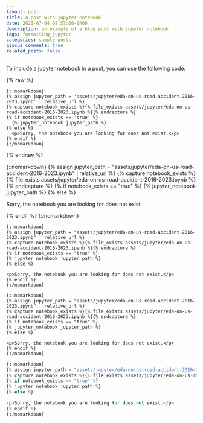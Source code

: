 ```yaml
---
layout: post
title: a post with jupyter notebook
date: 2023-07-04 08:57:00-0400
description: an example of a blog post with jupyter notebook
tags: formatting jupyter
categories: sample-posts
giscus_comments: true
related_posts: false
---
```

<script async src="https://pagead2.googlesyndication.com/pagead/js/adsbygoogle.js?client=ca-pub-1024184933035569"
     crossorigin="anonymous"></script>
<!-- Test 1 -->
<ins class="adsbygoogle"
     style="display:block"
     data-ad-client="ca-pub-1024184933035569"
     data-ad-slot="1870567241"
     data-ad-format="auto"
     data-full-width-responsive="true"></ins>
<script>
     (adsbygoogle = window.adsbygoogle || []).push({});
</script>
To include a jupyter notebook in a post, you can use the following code:

{% raw %}

```liquid
{::nomarkdown}
{% assign jupyter_path = 'assets/jupyter/eda-on-us-road-accident-2016-2023.ipynb' | relative_url %}
{% capture notebook_exists %}{% file_exists assets/jupyter/eda-on-us-road-accident-2016-2023.ipynb %}{% endcapture %}
{% if notebook_exists == 'true' %}
  {% jupyter_notebook jupyter_path %}
{% else %}
  <p>Sorry, the notebook you are looking for does not exist.</p>
{% endif %}
{:/nomarkdown}
```

{% endraw %}

<!-- Let's break it down: this is possible thanks to [Jekyll Jupyter Notebook plugin](https://github.com/red-data-tools/jekyll-jupyter-notebook) that allows you to embed jupyter notebooks in your posts. It basically calls [`jupyter nbconvert --to html`](https://nbconvert.readthedocs.io/en/latest/usage.html#convert-html) to convert the notebook to an html page and then includes it in the post. Since [Kramdown](https://jekyllrb.com/docs/configuration/markdown/) is the default Markdown renderer for Jekyll, we need to surround the call to the plugin with the [::nomarkdown](https://kramdown.gettalong.org/syntax.html#extensions) tag so that it stops processing this part with Kramdown and outputs the content as-is.

The plugin takes as input the path to the notebook, but it assumes the file exists. If you want to check if the file exists before calling the plugin, you can use the `file_exists` filter. This avoids getting a 404 error from the plugin and ending up displaying the main page inside of it instead. If the file does not exist, you can output a message to the user. The code displayed above outputs the following: -->

{::nomarkdown}
{% assign jupyter_path = "assets/jupyter/eda-on-us-road-accident-2016-2023.ipynb" | relative_url %}
{% capture notebook_exists %}{% file_exists assets/jupyter/eda-on-us-road-accident-2016-2023.ipynb %}{% endcapture %}
{% if notebook_exists == "true" %}
{% jupyter_notebook jupyter_path %}
{% else %}

<p>Sorry, the notebook you are looking for does not exist.</p>
{% endif %}
{:/nomarkdown}

```
{::nomarkdown}
{% assign jupyter_path = "assets/jupyter/eda-on-us-road-accident-2016-2023.ipynb" | relative_url %}
{% capture notebook_exists %}{% file_exists assets/jupyter/eda-on-us-road-accident-2016-2023.ipynb %}{% endcapture %}
{% if notebook_exists == "true" %}
{% jupyter_notebook jupyter_path %}
{% else %}

<p>Sorry, the notebook you are looking for does not exist.</p>
{% endif %}
{:/nomarkdown}
```

```liquid
{::nomarkdown}
{% assign jupyter_path = "assets/jupyter/eda-on-us-road-accident-2016-2023.ipynb" | relative_url %}
{% capture notebook_exists %}{% file_exists assets/jupyter/eda-on-us-road-accident-2016-2023.ipynb %}{% endcapture %}
{% if notebook_exists == "true" %}
{% jupyter_notebook jupyter_path %}
{% else %}

<p>Sorry, the notebook you are looking for does not exist.</p>
{% endif %}
{:/nomarkdown}
```

```python
{::nomarkdown}
{% assign jupyter_path = "assets/jupyter/eda-on-us-road-accident-2016-2023.ipynb" | relative_url %}
{% capture notebook_exists %}{% file_exists assets/jupyter/eda-on-us-road-accident-2016-2023.ipynb %}{% endcapture %}
{% if notebook_exists == "true" %}
{% jupyter_notebook jupyter_path %}
{% else %}

<p>Sorry, the notebook you are looking for does not exist.</p>
{% endif %}
{:/nomarkdown}
```
<!-- Note that the jupyter notebook supports both light and dark themes. -->
